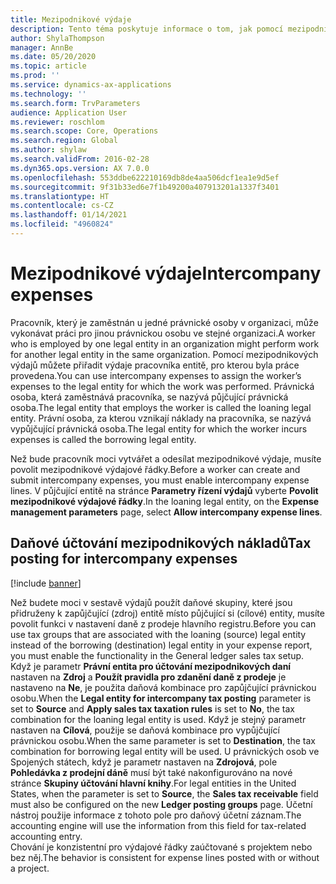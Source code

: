 ```yaml
---
title: Mezipodnikové výdaje
description: Tento téma poskytuje informace o tom, jak pomocí mezipodnikových výdajů přiřadit výdaje pracovníka entitě, pro kterou byla práce provedena.
author: ShylaThompson
manager: AnnBe
ms.date: 05/20/2020
ms.topic: article
ms.prod: ''
ms.service: dynamics-ax-applications
ms.technology: ''
ms.search.form: TrvParameters
audience: Application User
ms.reviewer: roschlom
ms.search.scope: Core, Operations
ms.search.region: Global
ms.author: shylaw
ms.search.validFrom: 2016-02-28
ms.dyn365.ops.version: AX 7.0.0
ms.openlocfilehash: 553ddbe622210169db8de4aa506dcf1ea1e9d5ef
ms.sourcegitcommit: 9f31b33ed6e7f1b49200a407913201a1337f3401
ms.translationtype: HT
ms.contentlocale: cs-CZ
ms.lasthandoff: 01/14/2021
ms.locfileid: "4960824"
---
```

# <a name="intercompany-expenses"></a><span data-ttu-id="fb767-103">Mezipodnikové výdaje</span><span class="sxs-lookup"><span data-stu-id="fb767-103">Intercompany expenses</span></span>

<span data-ttu-id="fb767-104">Pracovník, který je zaměstnán u jedné právnické osoby v organizaci, může vykonávat práci pro jinou právnickou osobu ve stejné organizaci.</span><span class="sxs-lookup"><span data-stu-id="fb767-104">A worker who is employed by one legal entity in an organization might perform work for another legal entity in the same organization.</span></span> <span data-ttu-id="fb767-105">Pomocí mezipodnikových výdajů můžete přiřadit výdaje pracovníka entitě, pro kterou byla práce provedena.</span><span class="sxs-lookup"><span data-stu-id="fb767-105">You can use intercompany expenses to assign the worker’s expenses to the legal entity for which the  work was performed.</span></span> <span data-ttu-id="fb767-106">Právnická osoba, která zaměstnává pracovníka, se nazývá půjčující právnická osoba.</span><span class="sxs-lookup"><span data-stu-id="fb767-106">The legal entity that employs the worker is called the loaning legal entity.</span></span> <span data-ttu-id="fb767-107">Právní osoba, za kterou vznikají náklady na pracovníka, se nazývá vypůjčující právnická osoba.</span><span class="sxs-lookup"><span data-stu-id="fb767-107">The legal entity for which the worker incurs expenses is called the borrowing legal entity.</span></span> 

<span data-ttu-id="fb767-108">Než bude pracovník moci vytvářet a odesílat mezipodnikové výdaje, musíte povolit mezipodnikové výdajové řádky.</span><span class="sxs-lookup"><span data-stu-id="fb767-108">Before a worker can create and submit intercompany expenses, you must enable intercompany expense lines.</span></span> <span data-ttu-id="fb767-109">V půjčující entitě na stránce **Parametry řízení výdajů** vyberte **Povolit mezipodnikové výdajové řádky**.</span><span class="sxs-lookup"><span data-stu-id="fb767-109">In the loaning legal entity, on the **Expense management parameters** page, select **Allow intercompany expense lines**.</span></span> 

## <a name="tax-posting-for-intercompany-expenses"></a><span data-ttu-id="fb767-110">Daňové účtování mezipodnikových nákladů</span><span class="sxs-lookup"><span data-stu-id="fb767-110">Tax posting for intercompany expenses</span></span>

[!include [banner](../includes/banner.md)]

<span data-ttu-id="fb767-111">Než budete moci v sestavě výdajů použít daňové skupiny, které jsou přidruženy k zapůjčující (zdroj) entitě místo půjčující si (cílové) entity, musíte povolit funkci v nastavení daně z prodeje hlavního registru.</span><span class="sxs-lookup"><span data-stu-id="fb767-111">Before you can use tax groups that are associated with the loaning (source) legal entity instead of the borrowing (destination) legal entity in your expense report, you must enable the functionality in the General ledger sales tax setup.</span></span> <span data-ttu-id="fb767-112">Když je parametr **Právní entita pro účtování mezipodnikových daní** nastaven na **Zdroj** a **Použít pravidla pro zdanění daně z prodeje** je nastaveno na **Ne**, je použita daňová kombinace pro zapůjčující právnickou osobu.</span><span class="sxs-lookup"><span data-stu-id="fb767-112">When the **Legal entity for intercompany tax posting** parameter is set to **Source** and **Apply sales tax taxation rules** is set to **No**, the tax combination for the loaning legal entity is used.</span></span> <span data-ttu-id="fb767-113">Když je stejný parametr nastaven na **Cílová**, použije se daňová kombinace pro vypůjčující právnickou osobu.</span><span class="sxs-lookup"><span data-stu-id="fb767-113">When the same parameter is set to **Destination**, the tax combination for borrowing legal entity will be used.</span></span> <span data-ttu-id="fb767-114">U právnických osob ve Spojených státech, když je parametr nastaven na **Zdrojová**, pole **Pohledávka z prodejní dáně** musí být také nakonfigurováno na nové stránce **Skupiny účtování hlavní knihy**.</span><span class="sxs-lookup"><span data-stu-id="fb767-114">For legal entities in the United States, when the parameter is set to **Source**, the **Sales tax receivable** field must also be configured on the new **Ledger posting groups** page.</span></span> <span data-ttu-id="fb767-115">Účetní nástroj použije informace z tohoto pole pro daňový účetní záznam.</span><span class="sxs-lookup"><span data-stu-id="fb767-115">The accounting engine will use the information from this field for tax-related accounting entry.</span></span>   
<span data-ttu-id="fb767-116">Chování je konzistentní pro výdajové řádky zaúčtované s projektem nebo bez něj.</span><span class="sxs-lookup"><span data-stu-id="fb767-116">The behavior is consistent for expense lines posted with or without a project.</span></span>  
